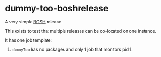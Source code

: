 dummy-too-boshrelease
=================

A very simple [BOSH](https://github.com/cloudfoundry/bosh) release.

This exists to test that multiple releases can be co-located on one instance.

It has one job template:

1. `dummyToo` has no packages and only 1 job that monitors pid 1.
